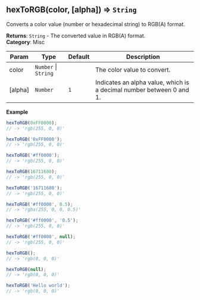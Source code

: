 <a name="hexToRGB"></a>

## hexToRGB(color, [alpha]) ⇒ <code>String</code>
Converts a color value (number or hexadecimal string) to RGB(A) format.

**Returns**: <code>String</code> - The converted value in RGB(A) format.  
**Category**: Misc  

| Param | Type | Default | Description |
| --- | --- | --- | --- |
| color | <code>Number</code> &#124; <code>String</code> |  | The color value to convert. |
| [alpha] | <code>Number</code> | <code>1</code> | Indicates an alpha value, which is a decimal number between 0 and 1. |

**Example**  
```js
hexToRGB(0xFF0000);
// -> 'rgb(255, 0, 0)'

hexToRGB('0xFF0000');
// -> 'rgb(255, 0, 0)'

hexToRGB('#ff0000');
// -> 'rgb(255, 0, 0)'

hexToRGB(16711680);
// -> 'rgb(255, 0, 0)'

hexToRGB('16711680');
// -> 'rgb(255, 0, 0)'

hexToRGB('#ff0000', 0.5);
// -> 'rgba(255, 0, 0, 0.5)'

hexToRGB('#ff0000', '0.5');
// -> 'rgb(255, 0, 0)'

hexToRGB('#ff0000', null);
// -> 'rgb(255, 0, 0)'

hexToRGB();
// -> 'rgb(0, 0, 0)'

hexToRGB(null);
// -> 'rgb(0, 0, 0)'

hexToRGB('Hello world');
// -> 'rgb(0, 0, 0)'
```
